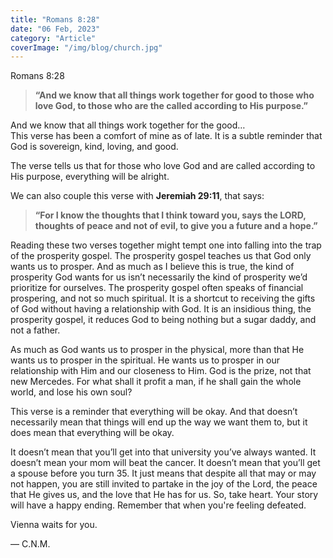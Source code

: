 ```yaml
---
title: "Romans 8:28"
date: "06 Feb, 2023"
category: "Article"
coverImage: "/img/blog/church.jpg"
---
```


Romans 8:28

> **“And we know that all things work together for good to those who love God, to those who are the called according to His purpose.”**

And we know that all things work together for the good…  
This verse has been a comfort of mine as of late. It is a subtle reminder that God is sovereign, kind, loving, and good.

The verse tells us that for those who love God and are called according to His purpose, everything will be alright.

We can also couple this verse with **Jeremiah 29:11**, that says:

> **“For I know the thoughts that I think toward you, says the LORD, thoughts of peace and not of evil, to give you a future and a hope.”**

Reading these two verses together might tempt one into falling into the trap of the prosperity gospel. The prosperity gospel teaches us that God only wants us to prosper. And as much as I believe this is true, the kind of prosperity God wants for us isn’t necessarily the kind of prosperity we’d prioritize for ourselves. The prosperity gospel often speaks of financial prospering, and not so much spiritual. It is a shortcut to receiving the gifts of God without having a relationship with God. It is an insidious thing, the prosperity gospel, it reduces God to being nothing but a sugar daddy, and not a father.

As much as God wants us to prosper in the physical, more than that He wants us to prosper in the spiritual. He wants us to prosper in our relationship with Him and our closeness to Him. God is the prize, not that new Mercedes. For what shall it profit a man, if he shall gain the whole world, and lose his own soul?

This verse is a reminder that everything will be okay. And that doesn’t necessarily mean that things will end up the way we want them to, but it does mean that everything will be okay.

It doesn’t mean that you’ll get into that university you’ve always wanted. It doesn’t mean your mom will beat the cancer. It doesn’t mean that you’ll get a spouse before you turn 35. It just means that despite all that may or may not happen, you are still invited to partake in the joy of the Lord, the peace that He gives us, and the love that He has for us. So, take heart. Your story will have a happy ending. Remember that when you're feeling defeated.

Vienna waits for you.

— C.N.M.
